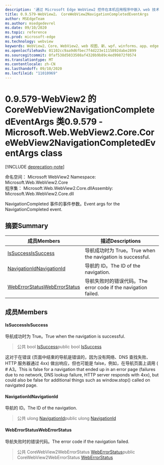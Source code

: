 ```yaml
---
description: '通过 Microsoft Edge WebView2 控件在本机应用程序中嵌入 web 技术 (HTML、CSS 和 JavaScript) '
title: 0.9.579-WebView2。 CoreWebView2NavigationCompletedEventArgs
author: MSEdgeTeam
ms.author: msedgedevrel
ms.date: 09/10/2020
ms.topic: reference
ms.prod: microsoft-edge
ms.technology: webview
keywords: WebView2、Core、WebView2、web 视图、新、wpf、winforms、app、edge、CoreWebView2、CoreWebView2Controller、浏览器控件、边缘 html、、浏览器控件、边缘 html、WebView2
ms.openlocfilehash: 01102cc9aa9d6fbec7f4d223e1115892dabe2899
ms.sourcegitcommit: 0faf538d5033508af4320b9b89c4ed99872f0574
ms.translationtype: MT
ms.contentlocale: zh-CN
ms.lasthandoff: 09/10/2020
ms.locfileid: "11010969"
---
```

# <span data-ttu-id="eb31c-104">0.9.579-WebView2 的 CoreWebView2NavigationCompletedEventArgs 类</span><span class="sxs-lookup"><span data-stu-id="eb31c-104">0.9.579 - Microsoft.Web.WebView2.Core.CoreWebView2NavigationCompletedEventArgs class</span></span> 

[!INCLUDE [deprecation-note](../../includes/deprecation-note.md)]

<span data-ttu-id="eb31c-105">命名空间： Microsoft WebView2 </span><span class="sxs-lookup"><span data-stu-id="eb31c-105">Namespace: Microsoft.Web.WebView2.Core</span></span>\
<span data-ttu-id="eb31c-106">程序集： Microsoft.Web.WebView2.Core.dll</span><span class="sxs-lookup"><span data-stu-id="eb31c-106">Assembly: Microsoft.Web.WebView2.Core.dll</span></span>

<span data-ttu-id="eb31c-107">NavigationCompleted 事件的事件参数。</span><span class="sxs-lookup"><span data-stu-id="eb31c-107">Event args for the NavigationCompleted event.</span></span>

## <span data-ttu-id="eb31c-108">摘要</span><span class="sxs-lookup"><span data-stu-id="eb31c-108">Summary</span></span>

 <span data-ttu-id="eb31c-109">成员</span><span class="sxs-lookup"><span data-stu-id="eb31c-109">Members</span></span>                        | <span data-ttu-id="eb31c-110">描述</span><span class="sxs-lookup"><span data-stu-id="eb31c-110">Descriptions</span></span>
--------------------------------|---------------------------------------------
[<span data-ttu-id="eb31c-111">IsSuccess</span><span class="sxs-lookup"><span data-stu-id="eb31c-111">IsSuccess</span></span>](#issuccess) | <span data-ttu-id="eb31c-112">导航成功时为 True。</span><span class="sxs-lookup"><span data-stu-id="eb31c-112">True when the navigation is successful.</span></span>
[<span data-ttu-id="eb31c-113">NavigationId</span><span class="sxs-lookup"><span data-stu-id="eb31c-113">NavigationId</span></span>](#navigationid) | <span data-ttu-id="eb31c-114">导航的 ID。</span><span class="sxs-lookup"><span data-stu-id="eb31c-114">The ID of the navigation.</span></span>
[<span data-ttu-id="eb31c-115">WebErrorStatus</span><span class="sxs-lookup"><span data-stu-id="eb31c-115">WebErrorStatus</span></span>](#weberrorstatus) | <span data-ttu-id="eb31c-116">导航失败时的错误代码。</span><span class="sxs-lookup"><span data-stu-id="eb31c-116">The error code if the navigation failed.</span></span>

## <span data-ttu-id="eb31c-117">成员</span><span class="sxs-lookup"><span data-stu-id="eb31c-117">Members</span></span>

#### <span data-ttu-id="eb31c-118">IsSuccess</span><span class="sxs-lookup"><span data-stu-id="eb31c-118">IsSuccess</span></span> 

<span data-ttu-id="eb31c-119">导航成功时为 True。</span><span class="sxs-lookup"><span data-stu-id="eb31c-119">True when the navigation is successful.</span></span>

> <span data-ttu-id="eb31c-120">公共 bool [IsSuccess](#issuccess)</span><span class="sxs-lookup"><span data-stu-id="eb31c-120">public bool [IsSuccess](#issuccess)</span></span>

<span data-ttu-id="eb31c-121">这对于在错误 (页面中结束的导航是错误的，因为没有网络、DNS 查找失败、HTTP 服务器通过 4xx) 做出响应，但也可能是 false，例如，在导航页面上调用 ( # A3。</span><span class="sxs-lookup"><span data-stu-id="eb31c-121">This is false for a navigation that ended up in an error page (failures due to no network, DNS lookup failure, HTTP server responds with 4xx), but could also be false for additional things such as window.stop() called on navigated page.</span></span>

#### <span data-ttu-id="eb31c-122">NavigationId</span><span class="sxs-lookup"><span data-stu-id="eb31c-122">NavigationId</span></span> 

<span data-ttu-id="eb31c-123">导航的 ID。</span><span class="sxs-lookup"><span data-stu-id="eb31c-123">The ID of the navigation.</span></span>

> <span data-ttu-id="eb31c-124">公共 ulong [NavigationId](#navigationid)</span><span class="sxs-lookup"><span data-stu-id="eb31c-124">public ulong [NavigationId](#navigationid)</span></span>

#### <span data-ttu-id="eb31c-125">WebErrorStatus</span><span class="sxs-lookup"><span data-stu-id="eb31c-125">WebErrorStatus</span></span> 

<span data-ttu-id="eb31c-126">导航失败时的错误代码。</span><span class="sxs-lookup"><span data-stu-id="eb31c-126">The error code if the navigation failed.</span></span>

> <span data-ttu-id="eb31c-127">公共 CoreWebView2WebErrorStatus [WebErrorStatus](#weberrorstatus)</span><span class="sxs-lookup"><span data-stu-id="eb31c-127">public CoreWebView2WebErrorStatus [WebErrorStatus](#weberrorstatus)</span></span>

